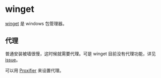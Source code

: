 # winget

[winget](https://github.com/microsoft/winget-cli) 是 windows 包管理器。

## 代理

普通安装被墙很慢，这时候就需要代理。可是 winget 目前没有代理功能，详见 [issue](https://github.com/microsoft/winget-cli/issues/190)。

可以用 [Proxifier](https://www.proxifier.com/) 来设置代理。
